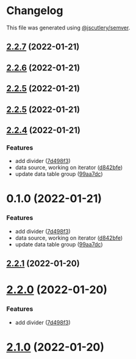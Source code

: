 # Changelog

This file was generated using [@jscutlery/semver](https://github.com/jscutlery/semver).

## [2.2.7](https://github.com/gradii/triangle/compare/triangle-2.2.6...triangle-2.2.7) (2022-01-21)



## [2.2.6](https://github.com/gradii/triangle/compare/triangle-2.2.5...triangle-2.2.6) (2022-01-21)



## [2.2.5](https://github.com/gradii/triangle/compare/triangle-2.2.4...triangle-2.2.5) (2022-01-21)



## [2.2.5](https://github.com/gradii/triangle/compare/triangle-2.2.4...triangle-2.2.5) (2022-01-21)



## [2.2.4](https://github.com/gradii/triangle/compare/triangle-0.1.0...triangle-2.2.4) (2022-01-21)

### Features

* add divider ([7d498f3](https://github.com/gradii/triangle/commit/7d498f3824d35572a61b271b30f09440d3e6a973))
* data source, working on iterator ([d842bfe](https://github.com/gradii/triangle/commit/d842bfe425943232c49aad84d928d3be19cd11fa))
* update data table group ([99aa7dc](https://github.com/gradii/triangle/commit/99aa7dc6a0ed39442f5b1b10b440acf3e3118830))


# 0.1.0 (2022-01-21)


### Features

* add divider ([7d498f3](https://github.com/gradii/triangle/commit/7d498f3824d35572a61b271b30f09440d3e6a973))
* data source, working on iterator ([d842bfe](https://github.com/gradii/triangle/commit/d842bfe425943232c49aad84d928d3be19cd11fa))
* update data table group ([99aa7dc](https://github.com/gradii/triangle/commit/99aa7dc6a0ed39442f5b1b10b440acf3e3118830))



## [2.2.1](https://github.com/gradii/triangle/compare/v2.2.0...v2.2.1) (2022-01-20)



# [2.2.0](https://github.com/gradii/triangle/compare/v2.1.0...v2.2.0) (2022-01-20)


### Features

* add divider ([7d498f3](https://github.com/gradii/triangle/commit/7d498f3824d35572a61b271b30f09440d3e6a973))



# [2.1.0](https://github.com/gradii/triangle/compare/v2.0.0...v2.1.0) (2022-01-20)
